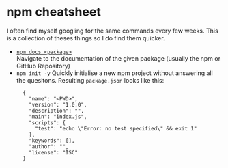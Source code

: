 # npm cheatsheet
I often find myself googling for the same commands every few weeks. This is a collection of theses things so I do find them quicker.

* [`npm docs <package>`](https://docs.npmjs.com/cli/docs.html)  
  Navigate to the documentation of the given package (usually the npm or GitHub Repository)
* `npm init -y`
  Quickly initialise a new npm project without answering all the quesitons.
  Resulting `package.json` looks like this:
  ```
    {
      "name": "<PWD>",
      "version": "1.0.0",
      "description": "",
      "main": "index.js",
      "scripts": {
        "test": "echo \"Error: no test specified\" && exit 1"
      },
      "keywords": [],
      "author": "",
      "license": "ISC"
    }
  ```

